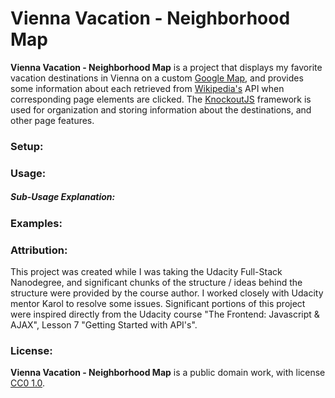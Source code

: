# Vienna Vacation - Neighborhood Map

**Vienna Vacation - Neighborhood Map** is a project that displays my favorite
vacation destinations in Vienna on a custom
[Google Map](https://www.google.com/maps), and provides some information about
each retrieved from [Wikipedia's](https://www.wikipedia.org) API when
corresponding page elements are clicked. The
[KnockoutJS](http://knockoutjs.com/) framework is used for organization and
storing information about the destinations, and other page features.


### Setup:
<!-- Begin the setup by cloning all files to the same directory, and making sure that Python 2.7x is installed. You'll need to create a new Google Cloud Platform Console project or retrieve the project ID of an existing project from the Google Cloud Platform Console. Then install and then initialize the Google Cloud SDK.

Detailed Instructions can be found here:
[Google App Engine Documentation](https://cloud.google.com/appengine/docs/python/getting-started/creating-guestbook) -->

### Usage:

<!-- To begin using this webpage all make sure all files are in the same directory,
and that Python is installed. Then, launch **entertainment_center.py**. This
project was written using Python 2.7. Other versions may produce errors. -->

##### Sub-Usage Explanation:

### Examples:

<!-- If you'd like to display your own favorite movies instead of the ones
provided, you will need to create new objects for them as below:

```
movie_identifier = media.Movie("Movie title", "Movie Tag Line",
                               "Movie Box Art URL", "Movie Trailer URL")
```

For the HTML to display correctly, there must be exactly 6 "Movie" objects. -->


### Attribution:

This project was created while I was taking the Udacity Full-Stack Nanodegree,
and significant chunks of the structure / ideas behind the structure were
provided by the course author. I worked closely with Udacity mentor Karol
to resolve some issues. Significant portions of this project were inspired
directly from the Udacity course "The Frontend: Javascript & AJAX", Lesson 7
"Getting Started with API's".


### License:

**Vienna Vacation - Neighborhood Map** is a public domain work, with license
[CC0 1.0](https://creativecommons.org/publicdomain/zero/1.0/).
